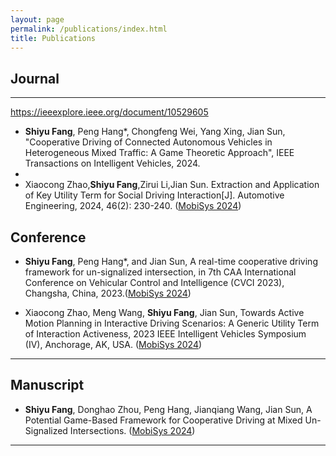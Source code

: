 ```yaml
---
layout: page
permalink: /publications/index.html
title: Publications
---
```


## Journal

---
https://ieeexplore.ieee.org/document/10529605

- **Shiyu Fang**, Peng Hang*, Chongfeng Wei, Yang Xing, Jian Sun, "Cooperative Driving of Connected Autonomous Vehicles in Heterogeneous Mixed Traffic: A Game Theoretic Approach", IEEE Transactions on Intelligent Vehicles, 2024.
- 
- Xiaocong Zhao,**Shiyu Fang**,Zirui Li,Jian Sun. Extraction and Application of Key Utility Term for Social Driving Interaction[J]. Automotive Engineering, 2024, 46(2): 230-240. ([MobiSys 2024](https://www.qichegongcheng.com/CN/10.19562/j.chinasae.qcgc.2024.02.005))
  <br>
  
## Conference 

- **Shiyu Fang**, Peng Hang*, and Jian Sun, A real-time cooperative driving framework for un-signalized intersection, in 7th CAA International Conference on Vehicular Control and Intelligence (CVCI 2023), Changsha, China, 2023.([MobiSys 2024](https://ieeexplore.ieee.org/document/10397236))

- Xiaocong Zhao, Meng Wang, **Shiyu Fang**, Jian Sun, Towards Active Motion Planning in Interactive Driving Scenarios: A Generic Utility Term of Interaction Activeness, 2023 IEEE Intelligent Vehicles Symposium (IV), Anchorage, AK, USA. ([MobiSys 2024](https://ieeexplore.ieee.org/document/10186564))
  <br>

---

## Manuscript

- **Shiyu Fang**, Donghao Zhou, Peng Hang, Jianqiang Wang, Jian Sun, A Potential Game-Based Framework for Cooperative Driving at Mixed Un-Signalized Intersections. ([MobiSys 2024](https://papers.ssrn.com/sol3/papers.cfm?abstract_id=4501464))
  <br>

---


